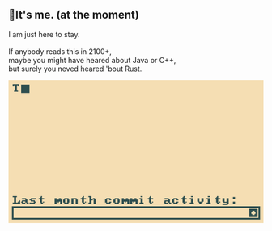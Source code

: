 ## 🍵It's me. (at the moment)
I am just here to stay.<br><br> 
If anybody reads this in 2100+, <br>
maybe you might have heared about Java or C++,<br>
but surely you neved heared 'bout Rust.

[![metrix](metrix.gif)](https://github.com/joanroig/metrix)

<!--
**TeaTiMe08/TeaTiMe08** is a ✨ _special_ ✨ repository because its `README.md` (this file) appears on your GitHub profile.

Here are some ideas to get you started:

- 🔭 I’m currently working on ...
- 🌱 I’m currently learning ...
- 👯 I’m looking to collaborate on ...
- 🤔 I’m looking for help with ...
- 💬 Ask me about ...
- 📫 How to reach me: ...
- 😄 Pronouns: ...
- ⚡ Fun fact: ...
-->
